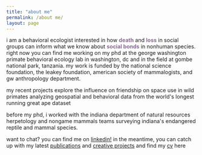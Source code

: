 ```yaml
---
title: "about me"
permalink: /about me/
layout: page
--- 
```


i am a behavioral ecologist interested in how <span style="color: #8A6A95; font-weight: bold;">**death**</span> and <span style="color: #8A6A95; font-weight: bold; ">**loss**</span> in social groups can inform what we know about <span style="color: #8A6A95; font-weight: bold; ">**social bonds**</span> in nonhuman species. 
right now you can find me working on my phd at the george washington primate behavioral ecology lab in washington, dc and in the field at gombe national park, tanzania. my work is funded by the national science foundation, the leakey foundation, american society of mammalogists, and gw anthropology department.

my recent projects explore the influence on friendship on space use in wild primates analyzing geospatial and behavioral data from the world's longest running great ape dataset

before my phd, i worked with the indiana department of natural resources herpetology and nongame mammals teams surveying indiana's endangered reptile and mammal species.  

want to chat? you can find me on [linkedin!](https://www.linkedin.com/in/abigail-mcclain) in the meantime, you can catch up with my latest [publications](https://armcclain.github.io/publications/) and [creative projects](https://armcclain.github.io/creative%20works/) and find my [cv](https://github.com/user-attachments/files/18370120/McClain_Abigail_2pg_CV_JAN_2025.pdf) here
